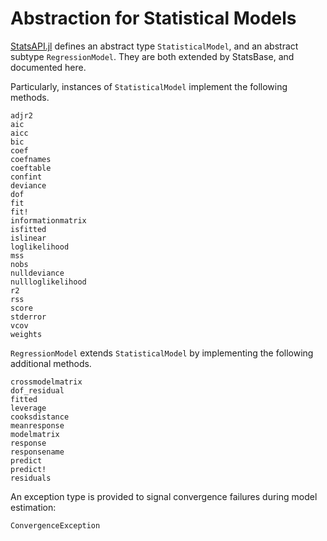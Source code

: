 # Abstraction for Statistical Models

[StatsAPI.jl](https://github.com/JuliaStats/StatsAPI.jl) defines an abstract type `StatisticalModel`,
and an abstract subtype `RegressionModel`. They are both extended by StatsBase, and documented here.

Particularly, instances of `StatisticalModel` implement the following methods.

```@docs
adjr2
aic
aicc
bic
coef
coefnames
coeftable
confint
deviance
dof
fit
fit!
informationmatrix
isfitted
islinear
loglikelihood
mss
nobs
nulldeviance
nullloglikelihood
r2
rss
score
stderror
vcov
weights
```

`RegressionModel` extends `StatisticalModel` by implementing the following additional methods.
```@docs
crossmodelmatrix
dof_residual
fitted
leverage
cooksdistance
meanresponse
modelmatrix
response
responsename
predict
predict!
residuals
```

An exception type is provided to signal convergence failures during model estimation:
```@docs
ConvergenceException
```
